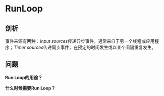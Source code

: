 # RunLoop



## 剖析

事件来源有两种：*Input sources*传递异步事件，通常来自于另一个线程或应用程序；*Timer sources*传递同步事件，在预定的时间发生或以某个间隔重复发生。

## 问题

**Run Loop的用途？**

**什么时候需要Run Loop？**



